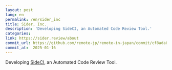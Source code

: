 ```yaml
---
layout: post
lang: en
permalink: /en/sider_inc
title: Sider, Inc.
description: 'Developing SideCI, an Automated Code Review Tool.'
categories: 
link: https://sider.review/about
commit_url: https://github.com/remote-jp/remote-in-japan/commit/cf8ada8eae0f29603e476cd235d4527e9ea268e4
commit_at:  2025-01-16
---
```


<p>Developing <a href="https://www.sideci.com/">SideCI</a>, an Automated Code Review Tool.</p>
